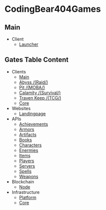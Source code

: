 # CodingBear404Games

## Main
* Client
    - [Launcher](https://github.com/CodingBear404Games/launcher)
    
## Gates Table Content
* Clients
    - [Main](https://github.com/CodingBear404Games/client-gates-main)
    - [Abyss /(Raid/)](https://github.com/CodingBear404Games/client-gates-abyss)
    - [Pit /(MOBA/)](https://github.com/CodingBear404Games/client-gates-pit)
    - [Calamity /(Survival/)](https://github.com/CodingBear404Games/client-gates-calamity)
    - [Traven Keep /(TCG/)](https://github.com/CodingBear404Games/client-gates-traven-keep)
    - [Core](https://github.com/CodingBear404Games/client-gates-core)
* Websites
    - [Landingpage](https://github.com/CodingBear404Games/site-landingpage)
* APIs
    - [Achievements](https://github.com/CodingBear404Games/api-achievements)
    - [Armors](https://github.com/CodingBear404Games/api-armors)
    - [Artifacts](https://github.com/CodingBear404Games/api-artifacts)
    - [Books](https://github.com/CodingBear404Games/api-books)
    - [Characters](https://github.com/CodingBear404Games/api-characters)
    - [Enermies](https://github.com/CodingBear404Games/api-enermies)
    - [Items](https://github.com/CodingBear404Games/api-items)
    - [Players](https://github.com/CodingBear404Games/api-players)
    - [Servers](https://github.com/CodingBear404Games/api-servers)
    - [Spells](https://github.com/CodingBear404Games/api-spells)
    - [Weapons](https://github.com/CodingBear404Games/api-weapons)
* Blockchain
    - [Node](https://github.com/CodingBear404Games/blockchain-gates-node)
* Infrastructure
    - [Platform](https://github.com/CodingBear404Games/infrastructure-platform)
    - [Core](https://github.com/CodingBear404Games/infrastructure-core)
